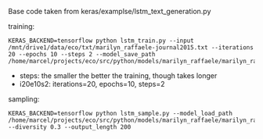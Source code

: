 Base code taken from keras/examplse/lstm_text_generation.py

training:

    KERAS_BACKEND=tensorflow python lstm_train.py --input /mnt/drive1/data/eco/txt/marilyn_raffaele-journal2015.txt --iterations 20 --epochs 10 --steps 2 --model_save_path /home/marcel/projects/eco/src/python/models/marilyn_raffaele/marilyn_raffaele_i20e10s2.h5
    
* steps: the smaller the better the training, though takes longer
* i20e10s2: iterations=20, epochs=10, steps=2

sampling:

    KERAS_BACKEND=tensorflow python lstm_sample.py --model_load_path /home/marcel/projects/eco/src/python/models/marilyn_raffaele/marilyn_raffaele_i20e10s2.h5 --diversity 0.3 --output_length 200
